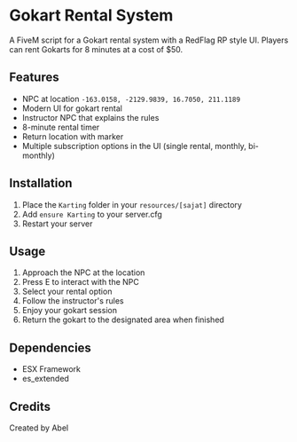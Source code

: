 # Gokart Rental System

A FiveM script for a Gokart rental system with a RedFlag RP style UI. Players can rent Gokarts for 8 minutes at a cost of $50.

## Features

- NPC at location `-163.0158, -2129.9839, 16.7050, 211.1189`
- Modern UI for gokart rental
- Instructor NPC that explains the rules
- 8-minute rental timer
- Return location with marker
- Multiple subscription options in the UI (single rental, monthly, bi-monthly)

## Installation

1. Place the `Karting` folder in your `resources/[sajat]` directory
2. Add `ensure Karting` to your server.cfg
3. Restart your server

## Usage

1. Approach the NPC at the location
2. Press E to interact with the NPC
3. Select your rental option
4. Follow the instructor's rules
5. Enjoy your gokart session
6. Return the gokart to the designated area when finished

## Dependencies

- ESX Framework
- es_extended

## Credits

Created by Abel